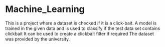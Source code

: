 # Machine_Learning
This is a project where a dataset is checked if it is a click-bait.
A model is trained in the given data and is used to classify if the test data set contains clickbait
It can be used to create a clickbait filter if required
The dataset was provided by the university.
